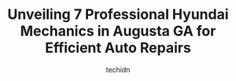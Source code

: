 ---
layout: ampstory
image: https://images.unsplash.com/photo-1579124687068-35cd8a9eeba9?ixlib=rb-4.0.3&ixid=MnwxMjA3fDB8MHxwaG90by1wYWdlfHx8fGVufDB8fHx8&auto=format&fit=crop&w=640&h=853&q=80
author: techidn
featured: false
description: Looking for reliable and skilled Hyundai Mechanic in Augusta GA, USA? Your search ends here with the 7 best Hyundai Mechanic in town. With their expertise and commitment to delivering except
title: Unveiling 7 Professional Hyundai Mechanics in Augusta GA for Efficient Auto Repairs
cover:
   title: Unveiling 7 Professional Hyundai Mechanics in Augusta GA for Efficient Auto Repairs
   subtitle: Rickpate
   background: https://images.unsplash.com/photo-1579124687068-35cd8a9eeba9?ixlib=rb-4.0.3&ixid=MnwxMjA3fDB8MHxwaG90by1wYWdlfHx8fGVufDB8fHx8&auto=format&fit=crop&w=640&h=853&q=80

pages: 
 - layout: thirds
   top: <h1>#1 Enriques Auto Services</h1>
   bottom: "<p>I called this place to have a stripped spark plug repaired, he told me to bring it in the next day, i took it in and less than 1 hour later it was done. He is very honest</p>"
   background: https://www.knot35.com/toplist/wp-content/uploads/2023/06/best-hyundai-mechanic-1-in-augusta-ga-1685834325.jpeg
   backgroundblur: true
 - layout: thirds
   top: <h1>#2 Autobahn Automotive</h1>
   bottom: "<p>2176 Broad St, Augusta, GA 30904, United States</p>"
   background: https://www.knot35.com/toplist/wp-content/uploads/2023/06/best-hyundai-mechanic-2-in-augusta-ga-1685834326.jpeg
   cta:
      link: https://www.knot35.com/toplist/unveiling-7-professional-hyundai-mechanics-in-augusta-ga-for-efficient-auto-repairs/
      text: Unveiling 7 Professional Hyundai Mechanics in Augusta GA for Efficient Auto Repairs
 - layout: thirds
   top: <h1>#3 Jins Auto Repair</h1>
   bottom: "<p>2848 Deans Bridge Rd, Augusta, GA 30906, United States</p>"
   background: https://www.knot35.com/toplist/wp-content/uploads/2023/06/best-hyundai-mechanic-3-in-augusta-ga-1685834326.png
   cta:
      link: https://www.knot35.com/toplist/unveiling-7-professional-hyundai-mechanics-in-augusta-ga-for-efficient-auto-repairs/
      text: Unveiling 7 Professional Hyundai Mechanics in Augusta GA for Efficient Auto Repairs
 - layout: thirds
   top: <h1>#4 A D Auto Repair</h1>
   bottom: "<p>1937 15th St, Augusta, GA 30901, United States</p>"
   background: https://images.unsplash.com/photo-1564951434112-64d74cc2a2d7?ixlib=rb-4.0.3&ixid=MnwxMjA3fDB8MHxwaG90by1wYWdlfHx8fGVufDB8fHx8&auto=format&fit=crop&w=640&h=853&q=80
   cta:
      link: https://www.knot35.com/toplist/unveiling-7-professional-hyundai-mechanics-in-augusta-ga-for-efficient-auto-repairs/
      text: Unveiling 7 Professional Hyundai Mechanics in Augusta GA for Efficient Auto Repairs
 - layout: thirds
   top: <h1>#5 Automotive Masters</h1>
   bottom: "<p>3815 Washington Rd, Augusta, GA 30907, United States</p>"
   background: https://images.unsplash.com/photo-1615749413727-825b59a857b5?ixlib=rb-4.0.3&ixid=MnwxMjA3fDB8MHxwaG90by1wYWdlfHx8fGVufDB8fHx8&auto=format&fit=crop&w=640&h=853&q=80
   cta:
      link: https://www.knot35.com/toplist/unveiling-7-professional-hyundai-mechanics-in-augusta-ga-for-efficient-auto-repairs/
      text: Unveiling 7 Professional Hyundai Mechanics in Augusta GA for Efficient Auto Repairs
 - layout: thirds
   top: <h1>#6 Auto Pro Service Center LLC</h1>
   bottom: "<p>1909 Wylds Rd, Augusta, GA 30909, United States</p>"
   background: https://images.unsplash.com/photo-1541356665065-22676f35dd40?ixlib=rb-4.0.3&ixid=MnwxMjA3fDB8MHxwaG90by1wYWdlfHx8fGVufDB8fHx8&auto=format&fit=crop&w=640&h=853&q=80
   cta:
      link: https://www.knot35.com/toplist/unveiling-7-professional-hyundai-mechanics-in-augusta-ga-for-efficient-auto-repairs/
      text: Unveiling 7 Professional Hyundai Mechanics in Augusta GA for Efficient Auto Repairs
 - layout: thirds
   top: <h1>#7 The Motorcity Mechanic Garage</h1>
   bottom: "<p>3896 Wrightsboro Rd Suite A, Augusta, GA 30909, United States</p>"
   background: https://images.unsplash.com/photo-1591393223703-56fe1347ac62?ixlib=rb-4.0.3&ixid=MnwxMjA3fDB8MHxwaG90by1wYWdlfHx8fGVufDB8fHx8&auto=format&fit=crop&w=640&h=853&q=80
   cta:
      link: https://www.knot35.com/toplist/unveiling-7-professional-hyundai-mechanics-in-augusta-ga-for-efficient-auto-repairs/
      text: Unveiling 7 Professional Hyundai Mechanics in Augusta GA for Efficient Auto Repairs
 - layout: thirds
   middle: Continue reading...
   background: https://images.unsplash.com/photo-1527066579998-dbbae57f45ce?ixlib=rb-4.0.3&ixid=MnwxMjA3fDB8MHxwaG90by1wYWdlfHx8fGVufDB8fHx8&auto=format&fit=crop&w=640&h=853&q=80
   cta:
      link: https://www.knot35.com/toplist/unveiling-7-professional-hyundai-mechanics-in-augusta-ga-for-efficient-auto-repairs/
      text: Unveiling 7 Professional Hyundai Mechanics in Augusta GA for Efficient Auto Repairs
      
---